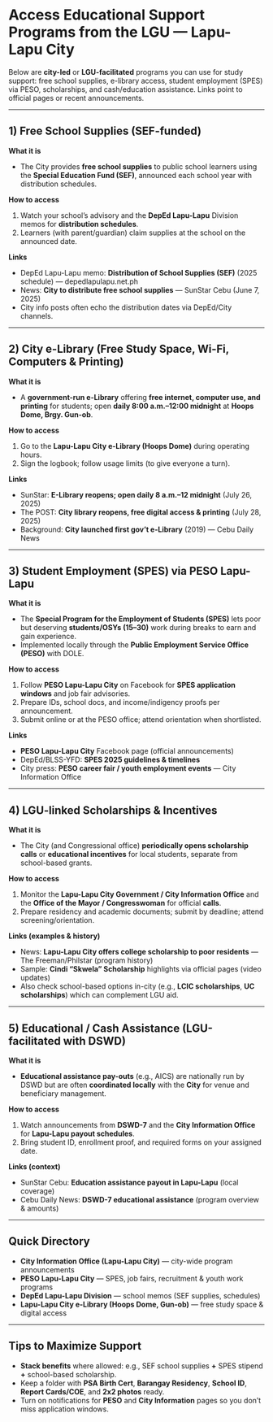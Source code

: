 # Access Educational Support Programs from the LGU — Lapu-Lapu City

Below are **city-led** or **LGU-facilitated** programs you can use for study support: free school supplies, e-library access, student employment (SPES) via PESO, scholarships, and cash/education assistance. Links point to official pages or recent announcements.

---

## 1) Free School Supplies (SEF-funded)

**What it is**

- The City provides **free school supplies** to public school learners using the **Special Education Fund (SEF)**, announced each school year with distribution schedules.

**How to access**

1. Watch your school’s advisory and the **DepEd Lapu-Lapu** Division memos for **distribution schedules**.
2. Learners (with parent/guardian) claim supplies at the school on the announced date.

**Links**

- DepEd Lapu-Lapu memo: **Distribution of School Supplies (SEF)** (2025 schedule) — depedlapulapu.net.ph
- News: **City to distribute free school supplies** — SunStar Cebu (June 7, 2025)
- City info posts often echo the distribution dates via DepEd/City channels.

---

## 2) City e-Library (Free Study Space, Wi-Fi, Computers & Printing)

**What it is**

- A **government-run e-Library** offering **free internet, computer use, and printing** for students; open **daily 8:00 a.m.–12:00 midnight** at **Hoops Dome, Brgy. Gun-ob**.

**How to access**

1. Go to the **Lapu-Lapu City e-Library (Hoops Dome)** during operating hours.
2. Sign the logbook; follow usage limits (to give everyone a turn).

**Links**

- SunStar: **E-Library reopens; open daily 8 a.m.–12 midnight** (July 26, 2025)
- The POST: **City library reopens, free digital access & printing** (July 28, 2025)
- Background: **City launched first gov’t e-Library** (2019) — Cebu Daily News

---

## 3) Student Employment (SPES) via PESO Lapu-Lapu

**What it is**

- The **Special Program for the Employment of Students (SPES)** lets poor but deserving **students/OSYs (15–30)** work during breaks to earn and gain experience.
- Implemented locally through the **Public Employment Service Office (PESO)** with DOLE.

**How to access**

1. Follow **PESO Lapu-Lapu City** on Facebook for **SPES application windows** and job fair advisories.
2. Prepare IDs, school docs, and income/indigency proofs per announcement.
3. Submit online or at the PESO office; attend orientation when shortlisted.

**Links**

- **PESO Lapu-Lapu City** Facebook page (official announcements)
- DepEd/BLSS-YFD: **SPES 2025 guidelines & timelines**
- City press: **PESO career fair / youth employment events** — City Information Office

---

## 4) LGU-linked Scholarships & Incentives

**What it is**

- The City (and Congressional office) **periodically opens scholarship calls** or **educational incentives** for local students, separate from school-based grants.

**How to access**

1. Monitor the **Lapu-Lapu City Government / City Information Office** and the **Office of the Mayor / Congresswoman** for official **calls**.
2. Prepare residency and academic documents; submit by deadline; attend screening/orientation.

**Links (examples & history)**

- News: **Lapu-Lapu City offers college scholarship to poor residents** — The Freeman/Philstar (program history)
- Sample: **Cindi “Skwela” Scholarship** highlights via official pages (video updates)
- Also check school-based options in-city (e.g., **LCIC scholarships**, **UC scholarships**) which can complement LGU aid.

---

## 5) Educational / Cash Assistance (LGU-facilitated with DSWD)

**What it is**

- **Educational assistance pay-outs** (e.g., AICS) are nationally run by DSWD but are often **coordinated locally** with the **City** for venue and beneficiary management.

**How to access**

1. Watch announcements from **DSWD-7** and the **City Information Office** for **Lapu-Lapu payout schedules**.
2. Bring student ID, enrollment proof, and required forms on your assigned date.

**Links (context)**

- SunStar Cebu: **Education assistance payout in Lapu-Lapu** (local coverage)
- Cebu Daily News: **DSWD-7 educational assistance** (program overview & amounts)

---

## Quick Directory

- **City Information Office (Lapu-Lapu City)** — city-wide program announcements
- **PESO Lapu-Lapu City** — SPES, job fairs, recruitment & youth work programs
- **DepEd Lapu-Lapu Division** — school memos (SEF supplies, schedules)
- **Lapu-Lapu City e-Library (Hoops Dome, Gun-ob)** — free study space & digital access

---

## Tips to Maximize Support

- **Stack benefits** where allowed: e.g., SEF school supplies **+** SPES stipend **+** school-based scholarship.
- Keep a folder with **PSA Birth Cert**, **Barangay Residency**, **School ID**, **Report Cards/COE**, and **2x2 photos** ready.
- Turn on notifications for **PESO** and **City Information** pages so you don’t miss application windows.
